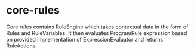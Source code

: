 # core-rules
Core rules contains RuleEngine which takes contextual data in the form of Rules and RuleVariables. It then 
evaluates ProgramRule expression based on provided implementation of ExpressionEvaluator and returns RuleActions.
